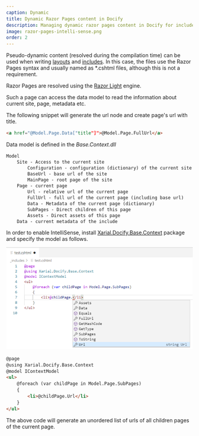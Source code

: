```yaml
---
caption: Dynamic
title: Dynamic Razor Pages content in Docify
description: Managing dynamic razor pages content in Docify for includes and layouts.
image: razor-pages-intelli-sense.png
order: 2
---
```

Pseudo-dynamic content (resolved during the compilation time) can be used when writing [layouts](/layouts/) and [includes](/includes/). In this case, the files use the Razor Pages syntax and usually named as *.cshtml files, although this is not a requirement.

Razor Pages are resolved using the [Razor Light](https://github.com/toddams/RazorLight) engine.

Such a page can access the data model to read the information about current site, page, metadata etc.

The following snippet will generate the url node and create page's url with title.

~~~ html
<a href="@Model.Page.Data["title"]">@Model.Page.FullUrl</a>
~~~

Data model is defined in the *Base.Context.dll*

~~~
Model
    Site - Access to the current site
        Configuration - configuration (dictionary) of the current site
        BaseUrl - base url of the site
        MainPage - root page of the site
    Page - current page
        Url - relative url of the current page
        FullUrl - full url of the current page (including base url)
        Data - Metadata of the current page (dictionary)
        SubPages - Direct children of this page
        Assets - Direct assets of this page
    Data - current metadata of the include
~~~

In order to enable IntelliSense, install [Xarial.Docify.Base.Context](https://www.nuget.org/packages/Xarial.Docify.Base.Context/) package and specify the model as follows.

![Intellisense enabled for the content model in the MS Visual Studio editor](razor-pages-intelli-sense.png)

~~~ html
@page
@using Xarial.Docify.Base.Context
@model IContextModel
<ul>
    @foreach (var childPage in Model.Page.SubPages)
    {    
        <li>@childPage.Url</li>
    }
</ul>
~~~

The above code will generate an unordered list of urls of all children pages of the current page.